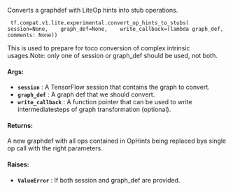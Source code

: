 Converts a graphdef with LiteOp hints into stub operations.

```
 tf.compat.v1.lite.experimental.convert_op_hints_to_stubs(    session=None,    graph_def=None,    write_callback=(lambda graph_def, comments: None)) 
```

This is used to prepare for toco conversion of complex intrinsic usages.Note: only one of session or graph_def should be used, not both.

#### Args:
- **`session`** : A TensorFlow session that contains the graph to convert.
- **`graph_def`** : A graph def that we should convert.
- **`write_callback`** : A function pointer that can be used to write intermediatesteps of graph transformation (optional).


#### Returns:
A new graphdef with all ops contained in OpHints being replaced bya single op call with the right parameters.

#### Raises:
- **`ValueError`** : If both session and graph_def are provided.
